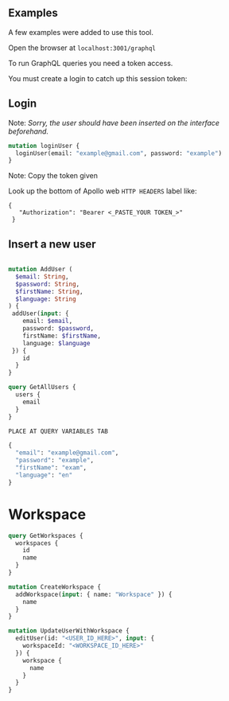 ## Examples

A few examples were added to use this tool.

Open the browser at `localhost:3001/graphql`

To run GraphQL queries you need a token access.

You must create a login to catch up this session token:

## Login

Note: *Sorry, the user should have been inserted on the interface beforehand.*

```graphql
mutation loginUser {
  loginUser(email: "example@gmail.com", password: "example")
}
```

Note: Copy the token given

Look up the bottom of Apollo web `HTTP HEADERS` label like:

```json5
{
   "Authorization": "Bearer <_PASTE_YOUR TOKEN_>"
 }
```

## Insert a new user

```graphql

mutation AddUser (
  $email: String,
  $password: String,
  $firstName: String,
  $language: String
) {
 addUser(input: {
    email: $email,
    password: $password,
    firstName: $firstName,
    language: $language
 }) {
    id
  } 
}

query GetAllUsers {
  users {
    email
  }
}

PLACE AT QUERY VARIABLES TAB

{
  "email": "example@gmail.com",
  "password": "example",
  "firstName": "exam",
  "language": "en"
}
```

# Workspace

```graphql
query GetWorkspaces {
  workspaces {
    id
    name
  }
}

mutation CreateWorkspace {
  addWorkspace(input: { name: "Workspace" }) {
    name
  }
}

mutation UpdateUserWithWorkspace {
  editUser(id: "<USER_ID_HERE>", input: {
    workspaceId: "<WORKSPACE_ID_HERE>"
  }) {
    workspace {
      name
    } 
  }
}
```
